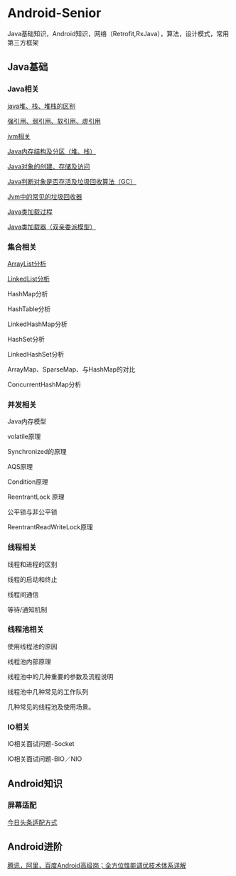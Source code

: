 # Android-Senior
Java基础知识，Android知识，网络（Retrofit,RxJava），算法，设计模式，常用第三方框架

## Java基础
### Java相关 

[java堆、栈、堆栈的区别](https://www.cnblogs.com/iliuyuet/p/5603618.html)

[强引用、弱引用、软引用、虚引用](https://www.cnblogs.com/dolphin0520/p/3784171.html)

[jvm相关](https://www.cnblogs.com/dingyingsi/p/3760447.html)

[Java内存结构及分区（堆、栈）](https://blog.csdn.net/wanghuiwei888/article/details/78883326)

[Java对象的创建、存储及访问](https://www.cnblogs.com/z-sm/p/7145180.html?utm_source=itdadao&utm_medium=referral)

[Java判断对象是否存活及垃圾回收算法（GC）](https://blog.csdn.net/clover_lily/article/details/80152300)

[Jvm中的常见的垃圾回收器](https://www.cnblogs.com/1024Community/p/honery.html#%E5%9B%9B%E5%B8%B8%E8%A7%81%E7%9A%84%E5%9E%83%E5%9C%BE%E6%94%B6%E9%9B%86%E5%99%A8)

[Java类加载过程](https://www.cnblogs.com/xiaoxian1369/p/5498817.html)

[Java类加载器（双亲委派模型）](https://www.cnblogs.com/doit8791/p/5820037.html)

### 集合相关

[ArrayList分析](https://www.cnblogs.com/xujian2014/p/4625346.html)

[LinkedList分析](https://www.cnblogs.com/leskang/p/6029780.html)

HashMap分析

HashTable分析

LinkedHashMap分析

HashSet分析

LinkedHashSet分析

ArrayMap、SparseMap、与HashMap的对比

ConcurrentHashMap分析

### 并发相关

Java内存模型

volatile原理

Synchronized的原理

AQS原理

Condition原理

ReentrantLock 原理

公平锁与非公平锁

ReentrantReadWriteLock原理

### 线程相关

线程和进程的区别

线程的启动和终止

线程间通信

等待/通知机制

### 线程池相关

使用线程池的原因

线程池内部原理

线程池中的几种重要的参数及流程说明

线程池中几种常见的工作队列

几种常见的线程池及使用场景。

### IO相关

IO相关面试问题-Socket

IO相关面试问题-BIO／NIO

## Android知识

### 屏幕适配
[今日头条适配方式](https://www.jianshu.com/p/1eeb0d8d1c86)
   
   
   
   
## Android进阶
[腾讯，阿里，百度Android高级岗；全方位性能调优技术体系详解](https://juejin.im/post/5cc5a356518825250762c6ce)
